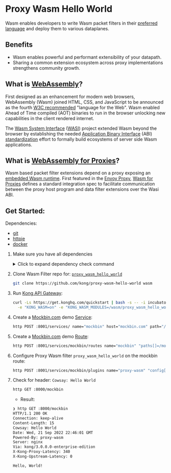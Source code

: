 # Proxy Wasm Hello World

Wasm enables developers to write Wasm packet filters in their [preferred language](https://github.com/proxy-wasm/spec#sdks) and deploy them to various dataplanes.    
    
## Benefits

* Wasm enables powerful and performant extensibility of your datapath.
* Sharing a common extension ecosystem across proxy implementations strengthens community growth.

## What is [WebAssembly](https://webassembly.org)?

First designed as an enhancement for modern web browsers, WebAssembly (Wasm) joined HTML, CSS, and JavaScript to be announced as the fourth [W3C recommended](https://www.w3.org/2019/12/pressrelease-wasm-rec.html.en) "language for the Web". Wasm enabled Ahead of Time compiled (AOT) binaries to run in the browser unlocking new capabilities in the client rendered internet.

The [Wasm System Interface](https://hacks.mozilla.org/2019/03/standardizing-wasi-a-webassembly-system-interface/) ([WASI](https://github.com/WebAssembly/WASI)) project extended Wasm beyond the browser by establishing the needed [Application Binary Interface](https://en.wikipedia.org/wiki/Application_binary_interface) (ABI) [standardization](https://github.com/WebAssembly/WASI) effort to formally build ecosystems of server side Wasm applications.

## What is [WebAssembly for Proxies](https://github.com/proxy-wasm/spec)?

Wasm based packet filter extensions depend on a proxy exposing an [embedded Wasm runtime](https://github.com/proxy-wasm/spec/blob/master/docs/WebAssembly-in-Envoy.md#runtimes). First featured in the [Envoy Proxy](https://opensource.googleblog.com/2020/03/webassembly-brings-extensibility-to.html), [Wasm for Proxies](https://github.com/proxy-wasm) defines a standard integration spec to facilitate communication between the proxy host program and  data filter extensions over the Wasi ABI.

## Get Started:

Dependencies:
* [git](https://git-scm.com/book/en/v2/Getting-Started-Installing-Git)
* [httpie](https://httpie.io/docs/cli/installation)
* [docker](https://www.docker.com/products/docker-desktop/)

1. Make sure you have all dependencies

    <details>
    <summary>Click to expand dependency check command</summary>
    
    ```bash
    bash -c "cat <<EOF | bash -es --
    git --version
    httpie --version
    docker --version
    EOF"
    ```
    
    </details>

<space>
</space>

2. Clone Wasm Filter repo for: [`proxy_wasm_hello_world`](https://github.com/kong/proxy-wasm-hello-world)

    ```bash
    git clone https://github.com/kong/proxy-wasm-hello-world wasm
    ```

3. Run [Kong API Gateway](https://docs.konghq.com/gateway/latest/):

    ```bash
    curl -Ls https://get.konghq.com/quickstart | bash -s -- -i incubator -t gateway-wasmer-3.0.0.0 \
      -e "KONG_WASM=on" -e "KONG_WASM_MODULES=/wasm/proxy_wasm_hello_world.wasm" -v $(pwd)/wasm:/wasm
    ```

4. Create a [Mockbin.com](https://mockbin.com) demo [Service](https://docs.konghq.com/gateway/latest/get-started/services-and-routes/#managing-services):

    ```bash
    http POST :8001/services/ name="mockbin" host="mockbin.com" path="/bin/ccb2968e-08e8-43af-babd-878c9f269486" protocol="http"
    ```

5. Create a [Mockbin.com](https://mockbin.com) demo [Route](https://docs.konghq.com/gateway/latest/get-started/services-and-routes/#managing-routes):
    ```bash
    http POST :8001/services/mockbin/routes name="mockbin" "paths[]=/mockbin"
    ```

6. Configure Proxy Wasm filter `proxy_wasm_hello_world` on the mockbin route:
    ```bash
    http POST :8001/services/mockbin/plugins name="proxy-wasm" "config[filters][0][name]=proxy_wasm_hello_world"
    ```

7. Check for header: `Cowsay: Hello World`
    ```bash
    http GET :8000/mockbin
    ```
    * Result:
    ```bash
    ❯ http GET :8000/mockbin
    HTTP/1.1 200 OK
    Connection: keep-alive
    Content-Length: 15
    Cowsay: Hello World
    Date: Wed, 21 Sep 2022 22:46:01 GMT
    Powered-By: proxy-wasm
    Server: nginx
    Via: kong/3.0.0.0-enterprise-edition
    X-Kong-Proxy-Latency: 340
    X-Kong-Upstream-Latency: 0
    
    Hello, World!
    ```
